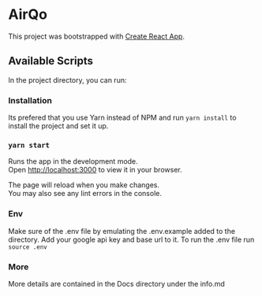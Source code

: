 # AirQo 

This project was bootstrapped with [Create React App](https://github.com/facebook/create-react-app).

## Available Scripts

In the project directory, you can run:

### Installation
Its prefered that you use Yarn instead of NPM and run `yarn install` to install the project and set it up.
### `yarn start`

Runs the app in the development mode.\
Open [http://localhost:3000](http://localhost:3000) to view it in your browser.

The page will reload when you make changes.\
You may also see any lint errors in the console.

### Env
Make sure of the .env file by emulating the .env.example added to the directory. Add your google api key and base url to it.
To run the .env file run `source .env`

### More
More details are contained in the Docs directory under the info.md

